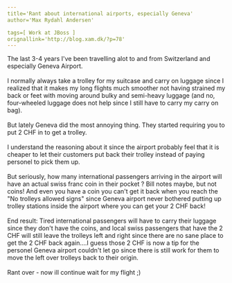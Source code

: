 ```yaml
---
title='Rant about international airports, especially Geneva'
author='Max Rydahl Andersen'

tags=[ Work at JBoss ]
orignallink='http://blog.xam.dk/?p=78'
---
```

<div><p>The last 3-4 years I've been travelling alot to and from Switzerland and especially Geneva Airport.
<br><br>
I normally always take a trolley for my suitcase and carry on luggage since I realized that it makes my long flights much smoother not having strained my back or feet with moving around bulky and semi-heavy luggage (and no, four-wheeled luggage does not help since I still have to carry my carry on bag).
<br><br>
But lately Geneva did the most annoying thing. They started requiring you to put 2 CHF in to get a trolley. 
<br><br>
I understand the reasoning about it since the airport probably feel that it is cheaper to let their customers put back their trolley instead of paying personel to pick them up.
<br><br>
But seriously, how many international passengers arriving in the airport will have an actual swiss franc coin in their pocket ? Bill notes maybe, but not coins! And even you have a coin you can't get it back when you reach the "No trolleys allowed signs" since Geneva airport never bothered putting up trolley stations inside the airport where you can get your 2 CHF back!
<br><br>
End result: Tired international passengers will have to carry their luggage since they don't have the coins, and local swiss passengers that have the 2 CHF will still leave the trolleys left and right since there are no sane place to get the 2 CHF back again....I guess those 2 CHF is now a tip for the personel Geneva airport couldn't let go since there is still work for them to move the left over trolleys back to their origin.
<br><br>
Rant over - now ill continue wait for my flight ;)</p></div>
